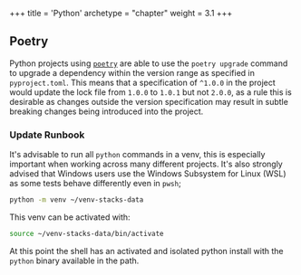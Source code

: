 +++
title = 'Python'
archetype = "chapter"
weight = 3.1
+++

## Poetry

Python projects using [`poetry`](https://python-poetry.org/docs/) are able to use the `poetry upgrade` command to upgrade a dependency within the version range as specified in `pyproject.toml`. This means that a specification of `^1.0.0` in the project would update the lock file from `1.0.0` to `1.0.1` but not `2.0.0`, as a rule this is desirable as changes outside the version specification may result in subtle breaking changes being introduced into the project.

### Update Runbook

It's advisable to run all `python` commands in a venv, this is especially important when working across many different projects. It's also strongly advised that Windows users use the Windows Subsystem for Linux (WSL) as some tests behave differently even in `pwsh`;

```sh
python -m venv ~/venv-stacks-data
```

This venv can be activated with:

```sh
source ~/venv-stacks-data/bin/activate
```

At this point the shell has an activated and isolated python install with the `python` binary available in the path.



